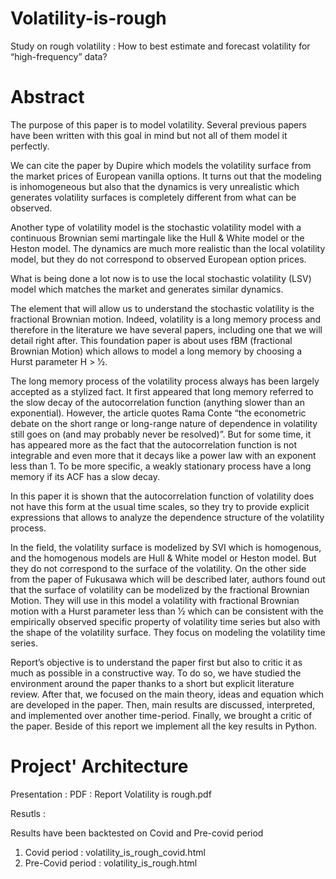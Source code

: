 # Volatility-is-rough

Study on rough volatility : How to best estimate and forecast volatility for “high-frequency” data?

# Abstract

The purpose of this paper is to model volatility. Several previous papers have been written with this goal in mind but not all of them model it perfectly.

We can cite the paper by Dupire which models the volatility surface from the market prices of European vanilla options. It turns out that the modeling is inhomogeneous but also that the dynamics is very unrealistic which generates volatility surfaces is completely different from what can be observed.

Another type of volatility model is the stochastic volatility model with a continuous Brownian semi martingale like the Hull & White model or the Heston model. The dynamics are much more realistic than the local volatility model, but they do not correspond to observed European option prices.

What is being done a lot now is to use the local stochastic volatility (LSV) model which matches the market and generates similar dynamics.

The element that will allow us to understand the stochastic volatility is the fractional Brownian motion. Indeed, volatility is a long memory process and therefore in the literature we have several papers, including one that we will detail right after. This foundation paper is about uses fBM (fractional Brownian Motion) which allows to model a long memory by choosing a Hurst parameter H > 1⁄2.

The long memory process of the volatility process always has been largely accepted as a stylized fact. It first appeared that long memory referred to the slow decay of the autocorrelation function (anything slower than an exponential). However, the article quotes Rama Conte “the econometric debate on the short range or long-range nature of dependence in volatility still goes on (and may probably never be resolved)”. But for some time, it has appeared more as the fact that the autocorrelation function is not integrable and even more that it decays like a power law with an exponent less than 1. To be more specific, a weakly stationary process have a long memory if its ACF has a slow decay.

In this paper it is shown that the autocorrelation function of volatility does not have this form at the usual time scales, so they try to provide explicit expressions that allows to analyze the dependence structure of the volatility process.

In the field, the volatility surface is modelized by SVI which is homogenous, and the homogenous models are Hull & White model or Heston model. But they do not correspond to the surface of the volatility. On the other side from the paper of Fukusawa which will be described later, authors found out that the surface of volatility can be modelized by the fractional Brownian Motion. They will use in this model a volatility with fractional Brownian motion with a Hurst parameter less than 1⁄2 which can be consistent with the empirically observed specific property of volatility time series but also with the shape of the volatility surface. They focus on modeling the volatility time series.

Report’s objective is to understand the paper first but also to critic it as much as possible in a constructive way. To do so, we have studied the environment around the paper thanks to a short but explicit literature review. After that, we focused on the main theory, ideas and equation which are developed in the paper. Then, main results are discussed, interpreted, and implemented over another time-period. Finally, we brought a critic of the paper. Beside of this report we implement all the key results in Python.

# Project' Architecture

Presentation : 
  PDF : Report Volatility is rough.pdf
  
Resutls :

  Results have been backtested on Covid and Pre-covid period
  1) Covid period     : volatility_is_rough_covid.html
  2) Pre-Covid period : volatility_is_rough.html
    
